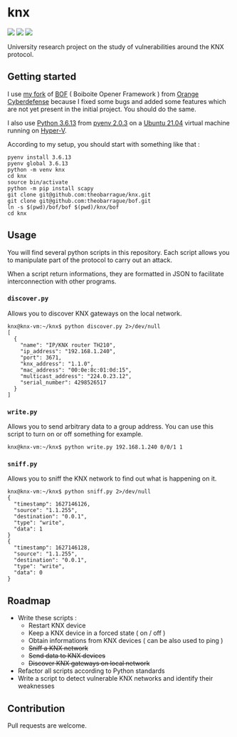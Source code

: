 # knx

![](https://img.shields.io/badge/License-MIT-blue)
![](https://img.shields.io/badge/Python-3.6.13-yellow)
![](https://img.shields.io/badge/BOF-1.0.1-orange)

University research project on the study of vulnerabilities around the KNX protocol.

## Getting started

I use [my fork](https://github.com/theobarrague/bof) of [BOF](https://github.com/Orange-Cyberdefense/bof) ( Boiboite Opener Framework ) from [Orange Cyberdefense](https://github.com/Orange-Cyberdefense) because I fixed some bugs and added some features which are not yet present in the initial project. You should do the same.

I also use [Python 3.6.13](https://www.python.org) from [pyenv 2.0.3](https://github.com/pyenv/pyenv) on a [Ubuntu 21.04](https://ubuntu.com) virtual machine running on [Hyper-V](https://en.wikipedia.org/wiki/Hyper-V).

According to my setup, you should start with something like that : 

```
pyenv install 3.6.13
pyenv global 3.6.13
python -m venv knx
cd knx
source bin/activate
python -m pip install scapy
git clone git@github.com:theobarrague/knx.git
git clone git@github.com:theobarrague/bof.git
ln -s $(pwd)/bof/bof $(pwd)/knx/bof
cd knx
```

## Usage

You will find several python scripts in this repository. Each script allows you to manipulate part of the protocol to carry out an attack.

When a script return informations, they are formatted in JSON to facilitate interconnection with other programs.

### `discover.py`

Allows you to discover KNX gateways on the local network.

```
knx@knx-vm:~/knx$ python discover.py 2>/dev/null
[
  {
    "name": "IP/KNX router TH210",
    "ip_address": "192.168.1.240",
    "port": 3671,
    "knx_address": "1.1.0",
    "mac_address": "00:0e:8c:01:0d:15",
    "multicast_address": "224.0.23.12",
    "serial_number": 4298526517
  }
]
```

### `write.py`

Allows you to send arbitrary data to a group address. You can use this script to turn on or off something for example.

```
knx@knx-vm:~/knx$ python write.py 192.168.1.240 0/0/1 1
```

### `sniff.py`

Allows you to sniff the KNX network to find out what is happening on it.

```
knx@knx-vm:~/knx$ python sniff.py 2>/dev/null
{
  "timestamp": 1627146126,
  "source": "1.1.255",
  "destination": "0.0.1",
  "type": "write",
  "data": 1
}
{
  "timestamp": 1627146128,
  "source": "1.1.255",
  "destination": "0.0.1",
  "type": "write",
  "data": 0
}
```


## Roadmap

* Write these scripts :
  * Restart KNX device
  * Keep a KNX device in a forced state ( on / off )
  * Obtain informations from KNX devices ( can be also used to ping )
  * <s>Sniff a KNX network</s>
  * <s>Send data to KNX devices</s>
  * <s>Discover KNX gateways on local network</s>
* Refactor all scripts according to Python standards
* Write a script to detect vulnerable KNX networks and identify their weaknesses

## Contribution

Pull requests are welcome.

